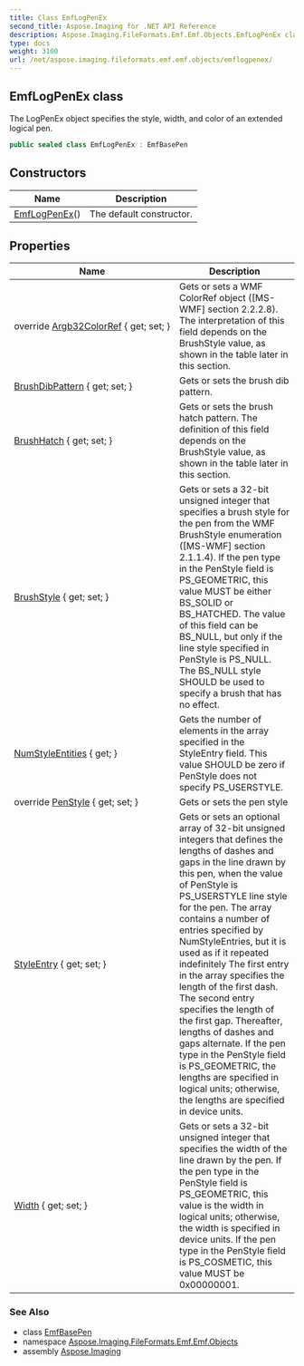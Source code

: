 ```yaml
---
title: Class EmfLogPenEx
second_title: Aspose.Imaging for .NET API Reference
description: Aspose.Imaging.FileFormats.Emf.Emf.Objects.EmfLogPenEx class. The LogPenEx object specifies the style width and color of an extended logical pen
type: docs
weight: 3100
url: /net/aspose.imaging.fileformats.emf.emf.objects/emflogpenex/
---
```

## EmfLogPenEx class

The LogPenEx object specifies the style, width, and color of an extended logical pen.

```csharp
public sealed class EmfLogPenEx : EmfBasePen
```

## Constructors

| Name | Description |
| --- | --- |
| [EmfLogPenEx](emflogpenex/)() | The default constructor. |

## Properties

| Name | Description |
| --- | --- |
| override [Argb32ColorRef](../../aspose.imaging.fileformats.emf.emf.objects/emflogpenex/argb32colorref/) { get; set; } | Gets or sets a WMF ColorRef object ([MS-WMF] section 2.2.2.8). The interpretation of this field depends on the BrushStyle value, as shown in the table later in this section. |
| [BrushDibPattern](../../aspose.imaging.fileformats.emf.emf.objects/emflogpenex/brushdibpattern/) { get; set; } | Gets or sets the brush dib pattern. |
| [BrushHatch](../../aspose.imaging.fileformats.emf.emf.objects/emflogpenex/brushhatch/) { get; set; } | Gets or sets the brush hatch pattern. The definition of this field depends on the BrushStyle value, as shown in the table later in this section. |
| [BrushStyle](../../aspose.imaging.fileformats.emf.emf.objects/emflogpenex/brushstyle/) { get; set; } | Gets or sets a 32-bit unsigned integer that specifies a brush style for the pen from the WMF BrushStyle enumeration ([MS-WMF] section 2.1.1.4). If the pen type in the PenStyle field is PS_GEOMETRIC, this value MUST be either BS_SOLID or BS_HATCHED. The value of this field can be BS_NULL, but only if the line style specified in PenStyle is PS_NULL. The BS_NULL style SHOULD be used to specify a brush that has no effect. |
| [NumStyleEntities](../../aspose.imaging.fileformats.emf.emf.objects/emflogpenex/numstyleentities/) { get; } | Gets the number of elements in the array specified in the StyleEntry field. This value SHOULD be zero if PenStyle does not specify PS_USERSTYLE. |
| override [PenStyle](../../aspose.imaging.fileformats.emf.emf.objects/emflogpenex/penstyle/) { get; set; } | Gets or sets the pen style |
| [StyleEntry](../../aspose.imaging.fileformats.emf.emf.objects/emflogpenex/styleentry/) { get; set; } | Gets or sets an optional array of 32-bit unsigned integers that defines the lengths of dashes and gaps in the line drawn by this pen, when the value of PenStyle is PS_USERSTYLE line style for the pen. The array contains a number of entries specified by NumStyleEntries, but it is used as if it repeated indefinitely The first entry in the array specifies the length of the first dash. The second entry specifies the length of the first gap. Thereafter, lengths of dashes and gaps alternate. If the pen type in the PenStyle field is PS_GEOMETRIC, the lengths are specified in logical units; otherwise, the lengths are specified in device units. |
| [Width](../../aspose.imaging.fileformats.emf.emf.objects/emflogpenex/width/) { get; set; } | Gets or sets a 32-bit unsigned integer that specifies the width of the line drawn by the pen. If the pen type in the PenStyle field is PS_GEOMETRIC, this value is the width in logical units; otherwise, the width is specified in device units. If the pen type in the PenStyle field is PS_COSMETIC, this value MUST be 0x00000001. |

### See Also

* class [EmfBasePen](../emfbasepen/)
* namespace [Aspose.Imaging.FileFormats.Emf.Emf.Objects](../../aspose.imaging.fileformats.emf.emf.objects/)
* assembly [Aspose.Imaging](../../)


